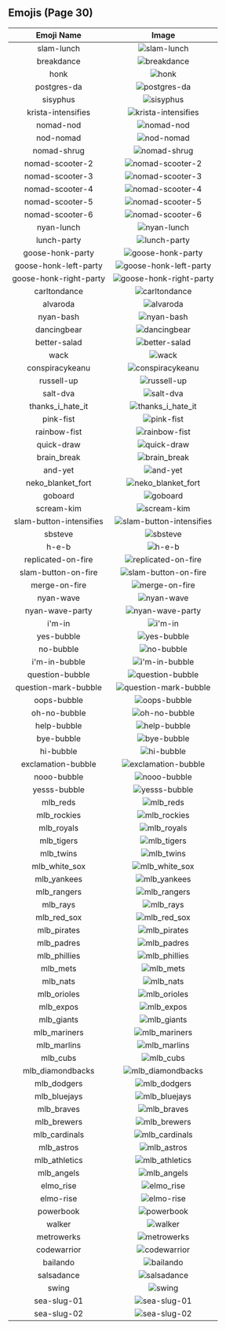 
  ## Emojis (Page 30)
  |Emoji Name|Image|
  | :-: | :-: |
  |slam-lunch| ![slam-lunch](/output/slam-lunch.jpg)|
  |breakdance| ![breakdance](/output/breakdance.gif)|
  |honk| ![honk](/output/honk.png)|
  |postgres-da| ![postgres-da](/output/postgres-da.png)|
  |sisyphus| ![sisyphus](/output/sisyphus.gif)|
  |krista-intensifies| ![krista-intensifies](/output/krista-intensifies)|
  |nomad-nod| ![nomad-nod](/output/nomad-nod.gif)|
  |nod-nomad| ![nod-nomad](/output/nod-nomad)|
  |nomad-shrug| ![nomad-shrug](/output/nomad-shrug.png)|
  |nomad-scooter-2| ![nomad-scooter-2](/output/nomad-scooter-2.png)|
  |nomad-scooter-3| ![nomad-scooter-3](/output/nomad-scooter-3.png)|
  |nomad-scooter-4| ![nomad-scooter-4](/output/nomad-scooter-4.png)|
  |nomad-scooter-5| ![nomad-scooter-5](/output/nomad-scooter-5.png)|
  |nomad-scooter-6| ![nomad-scooter-6](/output/nomad-scooter-6.png)|
  |nyan-lunch| ![nyan-lunch](/output/nyan-lunch.gif)|
  |lunch-party| ![lunch-party](/output/lunch-party.gif)|
  |goose-honk-party| ![goose-honk-party](/output/goose-honk-party.gif)|
  |goose-honk-left-party| ![goose-honk-left-party](/output/goose-honk-left-party)|
  |goose-honk-right-party| ![goose-honk-right-party](/output/goose-honk-right-party.gif)|
  |carltondance| ![carltondance](/output/carltondance.gif)|
  |alvaroda| ![alvaroda](/output/alvaroda.png)|
  |nyan-bash| ![nyan-bash](/output/nyan-bash.gif)|
  |dancingbear| ![dancingbear](/output/dancingbear.gif)|
  |better-salad| ![better-salad](/output/better-salad.png)|
  |wack| ![wack](/output/wack.png)|
  |conspiracykeanu| ![conspiracykeanu](/output/conspiracykeanu.jpg)|
  |russell-up| ![russell-up](/output/russell-up.png)|
  |salt-dva| ![salt-dva](/output/salt-dva.jpg)|
  |thanks_i_hate_it| ![thanks_i_hate_it](/output/thanks_i_hate_it.jpg)|
  |pink-fist| ![pink-fist](/output/pink-fist.png)|
  |rainbow-fist| ![rainbow-fist](/output/rainbow-fist)|
  |quick-draw| ![quick-draw](/output/quick-draw.png)|
  |brain_break| ![brain_break](/output/brain_break.png)|
  |and-yet| ![and-yet](/output/and-yet.jpg)|
  |neko_blanket_fort| ![neko_blanket_fort](/output/neko_blanket_fort.png)|
  |goboard| ![goboard](/output/goboard.png)|
  |scream-kim| ![scream-kim](/output/scream-kim.jpg)|
  |slam-button-intensifies| ![slam-button-intensifies](/output/slam-button-intensifies.gif)|
  |sbsteve| ![sbsteve](/output/sbsteve.png)|
  |h-e-b| ![h-e-b](/output/h-e-b.png)|
  |replicated-on-fire| ![replicated-on-fire](/output/replicated-on-fire.gif)|
  |slam-button-on-fire| ![slam-button-on-fire](/output/slam-button-on-fire.gif)|
  |merge-on-fire| ![merge-on-fire](/output/merge-on-fire.gif)|
  |nyan-wave| ![nyan-wave](/output/nyan-wave.gif)|
  |nyan-wave-party| ![nyan-wave-party](/output/nyan-wave-party.gif)|
  |i'm-in| ![i'm-in](/output/i'm-in.gif)|
  |yes-bubble| ![yes-bubble](/output/yes-bubble.gif)|
  |no-bubble| ![no-bubble](/output/no-bubble.gif)|
  |i'm-in-bubble| ![i'm-in-bubble](/output/i'm-in-bubble)|
  |question-bubble| ![question-bubble](/output/question-bubble.gif)|
  |question-mark-bubble| ![question-mark-bubble](/output/question-mark-bubble)|
  |oops-bubble| ![oops-bubble](/output/oops-bubble.gif)|
  |oh-no-bubble| ![oh-no-bubble](/output/oh-no-bubble.gif)|
  |help-bubble| ![help-bubble](/output/help-bubble.gif)|
  |bye-bubble| ![bye-bubble](/output/bye-bubble.gif)|
  |hi-bubble| ![hi-bubble](/output/hi-bubble.gif)|
  |exclamation-bubble| ![exclamation-bubble](/output/exclamation-bubble.gif)|
  |nooo-bubble| ![nooo-bubble](/output/nooo-bubble.gif)|
  |yesss-bubble| ![yesss-bubble](/output/yesss-bubble.gif)|
  |mlb_reds| ![mlb_reds](/output/mlb_reds.jpg)|
  |mlb_rockies| ![mlb_rockies](/output/mlb_rockies.jpg)|
  |mlb_royals| ![mlb_royals](/output/mlb_royals.jpg)|
  |mlb_tigers| ![mlb_tigers](/output/mlb_tigers.jpg)|
  |mlb_twins| ![mlb_twins](/output/mlb_twins.gif)|
  |mlb_white_sox| ![mlb_white_sox](/output/mlb_white_sox.jpg)|
  |mlb_yankees| ![mlb_yankees](/output/mlb_yankees.jpg)|
  |mlb_rangers| ![mlb_rangers](/output/mlb_rangers.jpg)|
  |mlb_rays| ![mlb_rays](/output/mlb_rays.jpg)|
  |mlb_red_sox| ![mlb_red_sox](/output/mlb_red_sox.jpg)|
  |mlb_pirates| ![mlb_pirates](/output/mlb_pirates.jpg)|
  |mlb_padres| ![mlb_padres](/output/mlb_padres.jpg)|
  |mlb_phillies| ![mlb_phillies](/output/mlb_phillies.jpg)|
  |mlb_mets| ![mlb_mets](/output/mlb_mets.jpg)|
  |mlb_nats| ![mlb_nats](/output/mlb_nats.jpg)|
  |mlb_orioles| ![mlb_orioles](/output/mlb_orioles.jpg)|
  |mlb_expos| ![mlb_expos](/output/mlb_expos.jpg)|
  |mlb_giants| ![mlb_giants](/output/mlb_giants.jpg)|
  |mlb_mariners| ![mlb_mariners](/output/mlb_mariners.jpg)|
  |mlb_marlins| ![mlb_marlins](/output/mlb_marlins.jpg)|
  |mlb_cubs| ![mlb_cubs](/output/mlb_cubs.jpg)|
  |mlb_diamondbacks| ![mlb_diamondbacks](/output/mlb_diamondbacks.jpg)|
  |mlb_dodgers| ![mlb_dodgers](/output/mlb_dodgers.jpg)|
  |mlb_bluejays| ![mlb_bluejays](/output/mlb_bluejays.png)|
  |mlb_braves| ![mlb_braves](/output/mlb_braves.gif)|
  |mlb_brewers| ![mlb_brewers](/output/mlb_brewers.jpg)|
  |mlb_cardinals| ![mlb_cardinals](/output/mlb_cardinals.jpg)|
  |mlb_astros| ![mlb_astros](/output/mlb_astros.jpg)|
  |mlb_athletics| ![mlb_athletics](/output/mlb_athletics.jpg)|
  |mlb_angels| ![mlb_angels](/output/mlb_angels.jpg)|
  |elmo_rise| ![elmo_rise](/output/elmo_rise.gif)|
  |elmo-rise| ![elmo-rise](/output/elmo-rise.png)|
  |powerbook| ![powerbook](/output/powerbook.png)|
  |walker| ![walker](/output/walker)|
  |metrowerks| ![metrowerks](/output/metrowerks.png)|
  |codewarrior| ![codewarrior](/output/codewarrior)|
  |bailando| ![bailando](/output/bailando.gif)|
  |salsadance| ![salsadance](/output/salsadance)|
  |swing| ![swing](/output/swing)|
  |sea-slug-01| ![sea-slug-01](/output/sea-slug-01.png)|
  |sea-slug-02| ![sea-slug-02](/output/sea-slug-02.png)|
  
